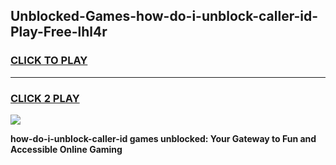 
## Unblocked-Games-how-do-i-unblock-caller-id-Play-Free-lhl4r
<h3>
<a href="https://premium76.site?title=how-do-i-unblock-caller-id&ref=19M">CLICK TO PLAY</a></h3>
<hr>

<h3>
<a href="https://premium76.site?title=how-do-i-unblock-caller-id&ref=19M">CLICK 2 PLAY</a>
  
</h3>

<a href="https://premium76.site?title=how-do-i-unblock-caller-id&ref=19M"><img src="https://clearcache.store/games.png"></a>


**how-do-i-unblock-caller-id games unblocked: Your Gateway to Fun and Accessible Online Gaming**
